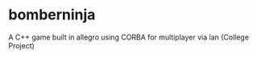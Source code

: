 bomberninja
===========

A C++ game built in allegro using CORBA for multiplayer via lan (College Project)
